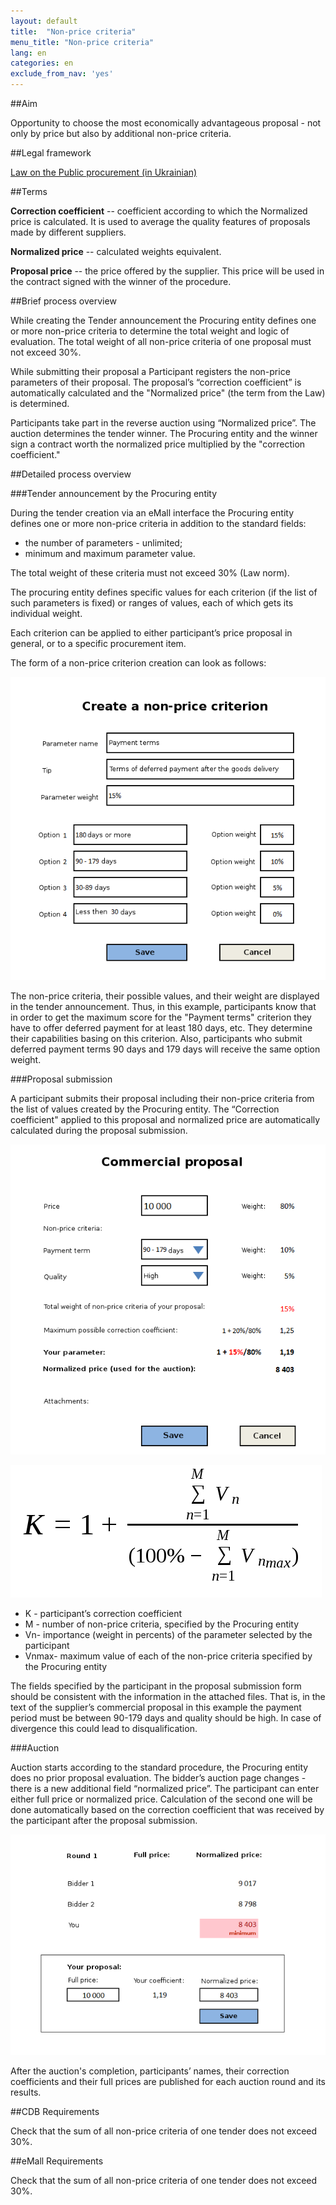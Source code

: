 ```yaml
---
layout: default
title:  "Non-price criteria"
menu_title: "Non-price criteria"
lang: en
categories: en
exclude_from_nav: 'yes'
---
```


##Aim

Opportunity to choose the most economically advantageous proposal - not only by price but also by additional non-price criteria.

##Legal framework

[Law on the Public procurement (in Ukrainian)](https://docs.google.com/document/d/1wxHLMOohlCXC14yamFqc_o4f3mJnWC4eXwDZ6F3GaPI/edit?usp=sharing)

##Terms

**Correction coefficient** -- coefficient according to which the Normalized price is calculated. It is used to average the quality features of proposals made by different suppliers.

**Normalized price** -- calculated weights equivalent.  

**Proposal price** -- the price offered by the supplier. This price will be used in the contract signed with the winner of the procedure.

##Brief process overview

While creating the Tender announcement the Procuring entity defines one or more non-price criteria to determine the total weight and logic of evaluation. The total weight of all non-price criteria of one proposal must not exceed 30%.

While submitting their proposal a Participant registers the non-price parameters of their proposal. The proposal’s “correction coefficient” is automatically calculated and the "Normalized price" (the term from the Law)  is determined.

Participants take part in the reverse auction using “Normalized price”. The auction determines the tender winner. The Procuring entity and the winner sign a contract worth the normalized price multiplied by the "correction coefficient."

##Detailed process overview

###Tender announcement by the Procuring entity

During the tender creation via an eMall interface the Procuring entity defines one or more non-price criteria in addition to the standard fields:

* the number of parameters - unlimited;
* minimum and maximum parameter value.

The total weight of these criteria must not exceed 30% (Law norm).

The procuring entity defines specific values for each criterion (if the list of such parameters is fixed) or ranges of values, each of which gets its individual weight.

Each criterion can be applied to either participant’s price proposal in general, or to a specific procurement item.

The form of a non-price criterion creation can look as follows:

![Form for tender with non-price criteria](/images/nonprcri/en_nonprice_criteria_tender.png)

The non-price criteria, their possible values, and their weight ​​are displayed in the tender announcement. Thus, in this example, participants know that in order to get the maximum score for the "Payment terms" criterion they have to offer deferred payment for at least 180 days, etc. They determine their capabilities basing on this criterion. Also, participants who submit deferred payment terms 90 days and 179 days will receive the same option weight. 

###Proposal submission

A participant submits their proposal including their non-price criteria from the list of values ​​created by the Procuring entity. The “Correction coefficient" applied to this proposal and normalized price are automatically calculated during the proposal submission.

![Non-price criteria](/images/nonprcri/en_nonprice_criteria_form.png)

![Formula for correction coefficient](/images/nonprcri/ua_nonprice_criteria_formula.png)

* K - participant’s correction coefficient
* M - number of non-price criteria, specified by the Procuring entity
* Vn- importance (weight in percents) of the parameter selected by the participant
* Vnmax- maximum value of each of the non-price criteria specified by the Procuring entity

The fields specified by the participant in the proposal submission form should be consistent with the information in the attached files. That is, in the text of the supplier’s commercial proposal in this example the payment period must be between 90-179 days and quality should be high. In case of divergence this could lead to disqualification.

###Auction

Auction starts according to the standard procedure, the Procuring entity does no prior proposal evaluation. The bidder’s auction page changes - there is a new additional field “normalized price”. The participant can enter either full price or normalized price. Calculation of the second one will be done automatically based on the correction coefficient that was received by the participant after the proposal submission.

![Auction with non-price criteria](/images/nonprcri/en_nonprice_criteria_auction.png)

After the auction's completion, participants’ names, their correction coefficients and their full prices are published for each auction round and its results.

##CDB Requirements

Check that the sum of all non-price criteria of one tender does not exceed 30%.

##eMall Requirements

Check that the sum of all non-price criteria of one tender does not exceed 30%.

